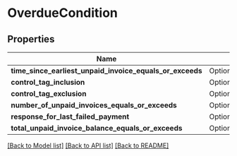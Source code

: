 # OverdueCondition

## Properties

Name | Type | Description | Notes
------------ | ------------- | ------------- | -------------
**time_since_earliest_unpaid_invoice_equals_or_exceeds** | Option<[**models::Duration**](Duration.md)> |  | [optional]
**control_tag_inclusion** | Option<**String**> |  | [optional]
**control_tag_exclusion** | Option<**String**> |  | [optional]
**number_of_unpaid_invoices_equals_or_exceeds** | Option<**i32**> |  | [optional]
**response_for_last_failed_payment** | Option<**Vec<String>**> |  | [optional]
**total_unpaid_invoice_balance_equals_or_exceeds** | Option<**f64**> |  | [optional]

[[Back to Model list]](../README.md#documentation-for-models) [[Back to API list]](../README.md#documentation-for-api-endpoints) [[Back to README]](../README.md)


